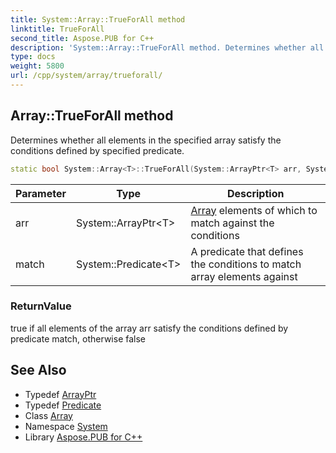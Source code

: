 ```yaml
---
title: System::Array::TrueForAll method
linktitle: TrueForAll
second_title: Aspose.PUB for C++
description: 'System::Array::TrueForAll method. Determines whether all elements in the specified array satisfy the conditions defined by specified predicate in C++.'
type: docs
weight: 5800
url: /cpp/system/array/trueforall/
---
```

## Array::TrueForAll method


Determines whether all elements in the specified array satisfy the conditions defined by specified predicate.

```cpp
static bool System::Array<T>::TrueForAll(System::ArrayPtr<T> arr, System::Predicate<T> match)
```


| Parameter | Type | Description |
| --- | --- | --- |
| arr | System::ArrayPtr\<T\> | [Array](../) elements of which to match against the conditions |
| match | System::Predicate\<T\> | A predicate that defines the conditions to match array elements against |

### ReturnValue

true if all elements of the array arr satisfy the conditions defined by predicate match, otherwise false

## See Also

* Typedef [ArrayPtr](../../arrayptr/)
* Typedef [Predicate](../../predicate/)
* Class [Array](../)
* Namespace [System](../../)
* Library [Aspose.PUB for C++](../../../)
